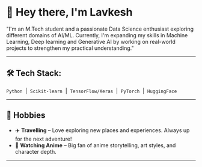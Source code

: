 # 👋 Hey there, I'm Lavkesh

"I'm an M.Tech student and a passionate Data Science enthusiast exploring different domains of AI/ML. Currently, I'm expanding my skills in Machine Learning, Deep learning and Generative AI by working on real-world projects to strengthen my practical understanding."

---

## 🛠️ Tech Stack:
`Python` &nbsp;|&nbsp; `Scikit-learn` &nbsp;|&nbsp; `TensorFlow/Keras` &nbsp;|&nbsp; `PyTorch` &nbsp;|&nbsp; `HuggingFace` 

---

## 🧩 **Hobbies**
- ✈️ **Travelling** – Love exploring new places and experiences. Always up for the next adventure!
- 🎥 **Watching Anime** – Big fan of anime storytelling, art styles, and character depth.

---


